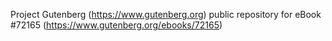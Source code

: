 Project Gutenberg (https://www.gutenberg.org) public repository
for eBook #72165 (https://www.gutenberg.org/ebooks/72165)
